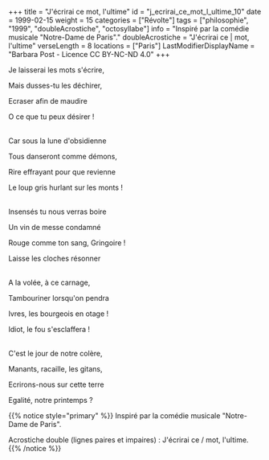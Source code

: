 +++
title = "J'écrirai ce mot, l'ultime"
id = "j_ecrirai_ce_mot_l_ultime_10"
date = 1999-02-15
weight = 15
categories = ["Révolte"]
tags = ["philosophie", "1999", "doubleAcrostiche", "octosyllabe"]
info = "Inspiré par la comédie musicale \"Notre-Dame de Paris\"."
doubleAcrostiche = "J'écrirai ce | mot, l'ultime"
verseLength = 8
locations = ["Paris"]
LastModifierDisplayName = "Barbara Post - Licence CC BY-NC-ND 4.0"
+++

Je laisserai les mots s'écrire,

Mais dusses-tu les déchirer,

Ecraser afin de maudire

O ce que tu peux désirer !

 \
Car sous la lune d'obsidienne

Tous danseront comme démons,

Rire effrayant pour que revienne

Le loup gris hurlant sur les monts !

 \
Insensés tu nous verras boire

Un vin de messe condamné

Rouge comme ton sang, Gringoire !

Laisse les cloches résonner

 \
A la volée, à ce carnage,

Tambouriner lorsqu'on pendra

Ivres, les bourgeois en otage !

Idiot, le fou s'esclaffera !

 \
C'est le jour de notre colère,

Manants, racaille, les gitans,

Ecrirons-nous sur cette terre

Egalité, notre printemps ?

{{% notice style="primary" %}}
Inspiré par la comédie musicale "Notre-Dame de Paris".

Acrostiche double (lignes paires et impaires) : J'écrirai ce / mot, l'ultime.
{{% /notice %}}
